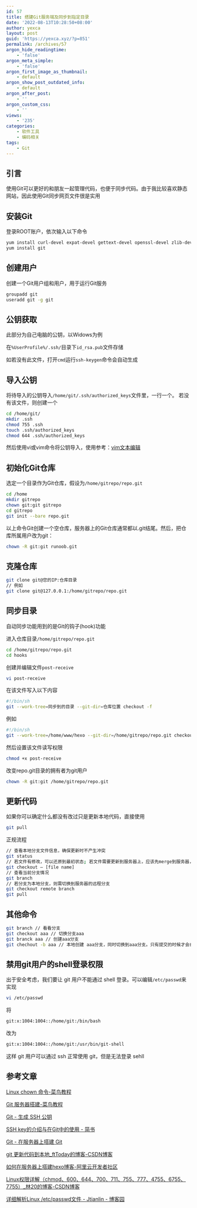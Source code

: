 ```yaml
---
id: 57
title: 搭建Git服务端及同步到指定目录
date: '2022-08-13T10:28:50+08:00'
author: yexca
layout: post
guid: 'https://yexca.xyz/?p=851'
permalink: /archives/57
argon_hide_readingtime:
    - 'false'
argon_meta_simple:
    - 'false'
argon_first_image_as_thumbnail:
    - default
argon_show_post_outdated_info:
    - default
argon_after_post:
    - ''
argon_custom_css:
    - ''
views:
    - '235'
categories:
    - 软件工具
    - 编码相关
tags:
    - Git
---
```


## 引言

使用Git可以更好的和朋友一起管理代码，也便于同步代码。由于我比较喜欢静态网站，因此使用Git同步网页文件很是实用

## 安装Git

登录ROOT账户，依次输入以下命令

```bash
yum install curl-devel expat-devel gettext-devel openssl-devel zlib-devel perl-devel
yum install git
```

## 创建用户

创建一个Git用户组和用户，用于运行Git服务

```bash
groupadd git
useradd git -g git
```

## 公钥获取

此部分为自己电脑的公钥，以Widows为例

在`%UserProfile%/.ssh/`目录下`id_rsa.pub`文件存储

如若没有此文件，打开`cmd`运行`ssh-keygen`命令会自动生成

## 导入公钥

将待导入的公钥导入`/home/git/.ssh/authorized_keys`文件里，一行一个。
若没有该文件，则创建一个

```bash
cd /home/git/
mkdir .ssh
chmod 755 .ssh
touch .ssh/authorized_keys
chmod 644 .ssh/authorized_keys
```

然后使用vi或vim命令将公钥导入，使用参考：[vim文本编辑](https://yexca.xyz/index.php/2022/04/19/%e7%b3%bb%e7%bb%9f%e5%ad%a6%e4%b9%a0linux%e7%ac%94%e8%ae%b0/#1-3-vim%E6%96%87%E6%9C%AC%E7%BC%96%E8%BE%91)

## 初始化Git仓库

选定一个目录作为Git仓库，假设为`/home/gitrepo/repo.git`

```bash
cd /home
mkdir gitrepo
chown git:git gitrepo
cd gitrepo
git init --bare repo.git
```

以上命令Git创建一个空仓库，服务器上的Git仓库通常都以.git结尾。然后，把仓库所属用户改为git：

```bash
chown -R git:git runoob.git
```

## 克隆仓库

```bash
git clone git@您的IP:仓库目录
// 例如
git clone git@127.0.0.1:/home/gitrepo/repo.git
```

## 同步目录

自动同步功能用到的是Git的钩子(hook)功能

进入仓库目录`/home/gitrepo/repo.git`

```bash
cd /home/gitrepo/repo.git
cd hooks
```

创建并编辑文件`post-receive`

```bash
vi post-receive
```

在该文件写入以下内容

```bash
#!/bin/sh
git --work-tree=同步到的目录 --git-dir=仓库位置 checkout -f
```

例如

```bash
#!/bin/sh
git --work-tree=/home/www/hexo --git-dir=/home/gitrepo/repo.git checkout -f
```

然后设置该文件读写权限

```bash
chmod +x post-receive
```

改变repo.git目录的拥有者为git用户

```bash
chown -R git:git /home/gitrepo/repo.git
```

## 更新代码

如果你可以确定什么都没有改过只是更新本地代码，直接使用

```bash
git pull
```

正规流程

```bash
// 查看本地分支文件信息，确保更新时不产生冲突
git status
// 若文件有修改，可以还原到最初状态; 若文件需要更新到服务器上，应该先merge到服务器，再更新到本地
git checkout – [file name]
// 查看当前分支情况
git branch
// 若分支为本地分支，则需切换到服务器的远程分支
git checkout remote branch
git pull
```

## 其他命令

```bash
git branch // 看看分支
git checkout aaa // 切换分支aaa
git branck aaa // 创建aaa分支
git chechout -b aaa // 本地创建 aaa分支，同时切换到aaa分支。只有提交的时候才会在服务端上创建一个分支
```

## 禁用git用户的shell登录权限

出于安全考虑，我们要让 git 用户不能通过 shell 登录。可以编辑`/etc/passwd`来实现

```bash
vi /etc/passwd
```

将

```bash
git:x:1004:1004::/home/git:/bin/bash
```

改为

```bash
git:x:1004:1004::/home/git:/usr/bin/git-shell
```

这样 git 用户可以通过 ssh 正常使用 git，但是无法登录 sehll

## 参考文章

[Linux chown 命令-菜鸟教程](https://www.runoob.com/linux/linux-comm-chown.html)

[Git 服务器搭建-菜鸟教程](https://www.runoob.com/git/git-server.html)

[Git - 生成 SSH 公钥](https://git-scm.com/book/zh/v2/服务器上的-Git-生成-SSH-公钥)

[SSH key的介绍与在Git中的使用 - 简书](https://www.jianshu.com/p/1246cfdbe460)

[Git - 在服务器上搭建 Git](https://git-scm.com/book/zh/v2/服务器上的-Git-在服务器上搭建-Git)

[git 更新代码到本地_ftToday的博客-CSDN博客](https://blog.csdn.net/longlc123/article/details/78652569)

[如何在服务器上搭建hexo博客-阿里云开发者社区](https://developer.aliyun.com/article/749367)

[Linux权限详解（chmod、600、644、700、711、755、777、4755、6755、7755）_林20的博客-CSDN博客](https://blog.csdn.net/u013197629/article/details/73608613)

[详细解析Linux /etc/passwd文件 - Jtianlin - 博客园](https://www.cnblogs.com/jtianlin/p/4354346.html)